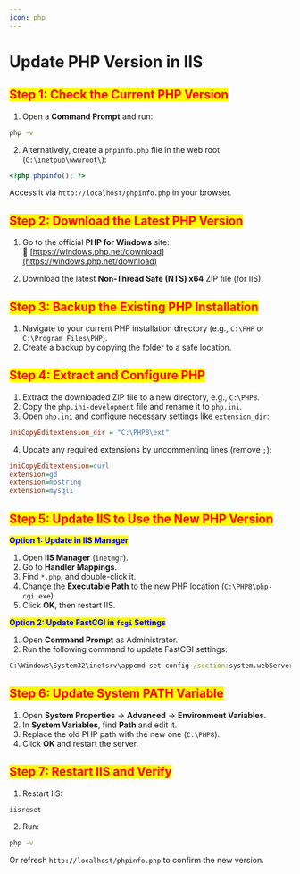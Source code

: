 ```yaml
---
icon: php
---
```


# Update PHP Version in IIS

## <mark style="color:red;">**Step 1: Check the Current PHP Version**</mark>

1. Open a **Command Prompt** and run:

```cmd
php -v
```



2. Alternatively, create a `phpinfo.php` file in the web root (`C:\inetpub\wwwroot\`):

```php
<?php phpinfo(); ?>
```

Access it via `http://localhost/phpinfo.php` in your browser.



## <mark style="color:red;">**Step 2: Download the Latest PHP Version**</mark>

1. Go to the official **PHP for Windows** site:\
   🔗 [https://windows.php.net/download](https://windows.php.net/download)



2. Download the latest **Non-Thread Safe (NTS) x64** ZIP file (for IIS).



## <mark style="color:red;">**Step 3: Backup the Existing PHP Installation**</mark>

1. Navigate to your current PHP installation directory (e.g., `C:\PHP` or `C:\Program Files\PHP`).
2. Create a backup by copying the folder to a safe location.



## <mark style="color:red;">**Step 4: Extract and Configure PHP**</mark>

1. Extract the downloaded ZIP file to a new directory, e.g., `C:\PHP8`.
2. Copy the `php.ini-development` file and rename it to `php.ini`.
3. Open `php.ini` and configure necessary settings like `extension_dir`:

```ini
iniCopyEditextension_dir = "C:\PHP8\ext"
```



4. Update any required extensions by uncommenting lines (remove `;`):

```ini
iniCopyEditextension=curl
extension=gd
extension=mbstring
extension=mysqli
```



## <mark style="color:red;">**Step 5: Update IIS to Use the New PHP Version**</mark>

<mark style="color:blue;">**Option 1: Update in IIS Manager**</mark>

1. Open **IIS Manager** (`inetmgr`).
2. Go to **Handler Mappings**.
3. Find `*.php`, and double-click it.
4. Change the **Executable Path** to the new PHP location (`C:\PHP8\php-cgi.exe`).
5. Click **OK**, then restart IIS.



<mark style="color:blue;">**Option 2: Update FastCGI in**</mark><mark style="color:blue;">**&#x20;**</mark><mark style="color:blue;">**`fcgi`**</mark><mark style="color:blue;">**&#x20;**</mark><mark style="color:blue;">**Settings**</mark>

1. Open **Command Prompt** as Administrator.
2. Run the following command to update FastCGI settings:

```cmd
C:\Windows\System32\inetsrv\appcmd set config /section:system.webServer/fastCgi /+[fullPath='C:\PHP8\php-cgi.exe']
```



## <mark style="color:red;">**Step 6: Update System PATH Variable**</mark>

1. Open **System Properties** → **Advanced** → **Environment Variables**.
2. In **System Variables**, find **Path** and edit it.
3. Replace the old PHP path with the new one (`C:\PHP8`).
4. Click **OK** and restart the server.



## <mark style="color:red;">**Step 7: Restart IIS and Verify**</mark>

1. Restart IIS:

```cmd
iisreset
```

2. Run:

```cmd
php -v
```

Or refresh `http://localhost/phpinfo.php` to confirm the new version.

